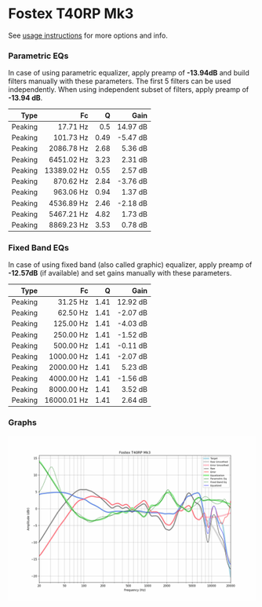 # Fostex T40RP Mk3
See [usage instructions](https://github.com/jaakkopasanen/AutoEq#usage) for more options and info.

### Parametric EQs
In case of using parametric equalizer, apply preamp of **-13.94dB** and build filters manually
with these parameters. The first 5 filters can be used independently.
When using independent subset of filters, apply preamp of **-13.94 dB**.

| Type    | Fc          |    Q | Gain     |
|--------:|------------:|-----:|---------:|
| Peaking | 17.71 Hz    | 0.5  | 14.97 dB |
| Peaking | 101.73 Hz   | 0.49 | -5.47 dB |
| Peaking | 2086.78 Hz  | 2.68 | 5.36 dB  |
| Peaking | 6451.02 Hz  | 3.23 | 2.31 dB  |
| Peaking | 13389.02 Hz | 0.55 | 2.57 dB  |
| Peaking | 870.62 Hz   | 2.84 | -3.76 dB |
| Peaking | 963.06 Hz   | 0.94 | 1.37 dB  |
| Peaking | 4536.89 Hz  | 2.46 | -2.18 dB |
| Peaking | 5467.21 Hz  | 4.82 | 1.73 dB  |
| Peaking | 8869.23 Hz  | 3.53 | 0.78 dB  |

### Fixed Band EQs
In case of using fixed band (also called graphic) equalizer, apply preamp of **-12.57dB**
(if available) and set gains manually with these parameters.

| Type    | Fc          |    Q | Gain     |
|--------:|------------:|-----:|---------:|
| Peaking | 31.25 Hz    | 1.41 | 12.92 dB |
| Peaking | 62.50 Hz    | 1.41 | -2.07 dB |
| Peaking | 125.00 Hz   | 1.41 | -4.03 dB |
| Peaking | 250.00 Hz   | 1.41 | -1.52 dB |
| Peaking | 500.00 Hz   | 1.41 | -0.11 dB |
| Peaking | 1000.00 Hz  | 1.41 | -2.07 dB |
| Peaking | 2000.00 Hz  | 1.41 | 5.23 dB  |
| Peaking | 4000.00 Hz  | 1.41 | -1.56 dB |
| Peaking | 8000.00 Hz  | 1.41 | 3.52 dB  |
| Peaking | 16000.01 Hz | 1.41 | 2.64 dB  |

### Graphs
![](./Fostex%20T40RP%20Mk3.png)